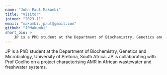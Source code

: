 ```yaml
---
name: "John Paul Makumbi"
title: "Visitor"
joined: "2023-11"
email: "makumbi.jpaul@gmail.com"
github: "JPMakumbi"
short_bio: >
    JP is a PhD student at the Department of Biochemistry, Genetics and Microbiology, University of Pretoria, South Africa. JP is collaborating with Prof Coelho on a project characterising AMR in African wastewater and freshwater systems.
---
```


JP is a PhD student at the Department of Biochemistry, Genetics and Microbiology, University of Pretoria, South Africa. JP is collaborating with Prof Coelho on a project characterising AMR in African wastewater and freshwater systems.

